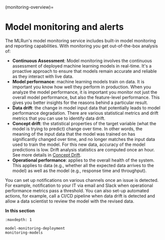 (monitoring-overview)=

# Model monitoring and alerts

The MLRun's model monitoring service includes built-in model monitoring and reporting capabilities. With monitoring you get
out-of-the-box analysis of:

- **Continuous Assessment**: Model monitoring involves the continuous assessment of deployed machine learning models in real-time. 
   It's a proactive approach to ensure that models remain accurate and reliable as they interact with live data.
- **Model performance**: machine learning models train on data. It is important you know how well they perform in production.
  When you analyze the model performance, it is important you monitor not just the overall model performance, but also the
  feature-level performance. This gives you better insights for the reasons behind a particular result.
- **Data drift**: the change in model input data that potentially leads to model performance degradation. There are various
  statistical metrics and drift metrics that you can use to identify data drift.
- **Concept drift**: the statistical properties of the target variable (what the model is trying to predict) change over time. 
In other words, the meaning of the input data that the model was trained on has significantly changed over time,  and no longer matches the input data used to train the model. For this new data, accuracy of the model predictions is low. Drift analysis statistics are computed once an hour. See more details in <a href="https://www.iguazio.com/glossary/concept-drift/" target="_blank">Concept Drift</a>.
- **Operational performance**: applies to the overall health of the system. This applies to data (e.g., whether all the
  expected data arrives to the model) as well as the model (e.g., response time and throughput). 

You can set up notifications on various channels once an issue is detected. For example, notification
to your IT via email and Slack when operational performance metrics pass a threshold. You can also set-up automated actions, for example,
call a CI/CD pipeline when data drift is detected and allow a data scientist to review the model with the revised data.

**In this section**

```{toctree}
:maxdepth: 1

model-monitoring-deployment
monitoring-models
```
